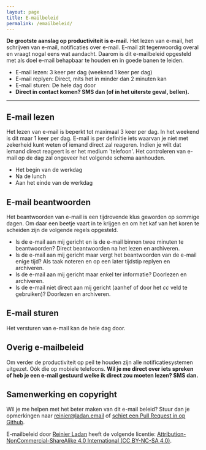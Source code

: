 ```yaml
---
layout: page
title: E-mailbeleid
permalink: /emailbeleid/
---
```


**De grootste aanslag op productiviteit is e-mail.** Het lezen van e-mail, het schrijven van e-mail, notificaties over e-mail. E-mail zit tegenwoordig overal en vraagt nogal eens wat aandacht. Daarom is dit e-mailbeleid opgesteld met als doel e-mail behapbaar te houden en in goede banen te leiden.

- E-mail lezen: 3 keer per dag (weekend 1 keer per dag)
- E-mail replyen: Direct, mits het in minder dan 2 minuten kan
- E-mail sturen: De hele dag door
- **Direct in contact komen? SMS dan (of in het uiterste geval, bellen).**

-----

## E-mail lezen

Het lezen van e-mail is beperkt tot maximaal 3 keer per dag. In het weekend is dit maar 1 keer per dag. E-mail is per definitie iets waarvan je niet met zekerheid kunt weten of iemand direct zal reageren. Indien je wilt dat iemand direct reageert is er het medium 'telefoon'. Het controleren van e-mail op de dag zal ongeveer het volgende schema aanhouden.

- Het begin van de werkdag
- Na de lunch
- Aan het einde van de werkdag

## E-mail beantwoorden

Het beantwoorden van e-mail is een tijdrovende klus geworden op sommige dagen. Om daar een beetje vaart in te krijgen en om het kaf van het koren te scheiden zijn de volgende regels opgesteld.


- Is de e-mail aan mij gericht en is de e-mail binnen twee minuten te beantwoorden? Direct beantwoorden na het lezen en archiveren.
- Is de e-mail aan mij gericht maar vergt het beantwoorden van de e-mail enige tijd? Als taak noteren en op een later tijdstip replyen en archiveren.
- Is de e-mail aan mij gericht maar enkel ter informatie? Doorlezen en archiveren.
- Is de e-mail niet direct aan mij gericht (aanhef of door het _cc_ veld te gebruiken)? Doorlezen en archiveren.

## E-mail sturen

Het versturen van e-mail kan de hele dag door.

## Overig e-mailbeleid

Om verder de productiviteit op peil te houden zijn alle notificatiesystemen uitgezet. Oók die op mobiele telefoons. <strong>Wil je me direct over iets spreken of heb je een e-mail gestuurd welke ik direct zou moeten lezen? SMS dan.</strong>

## Samenwerking en copyright

Wil je me helpen met het beter maken van dit e-mail beleid? Stuur dan je opmerkingen naar reinier@ladan.email of [schiet een Pull Request in op Github](https://github.com/reinier/reinierladan-website/blob/master/emailbeleid.md).

E-mailbeleid door <a href="https://reinierladan.nl" rel="cc:attributionURL">Reinier Ladan</a> heeft de volgende licentie: <a rel="license" href="https://creativecommons.org/licenses/by-nc-sa/4.0/">Attribution-NonCommercial-ShareAlike 4.0 International (CC BY-NC-SA 4.0)</a>.

